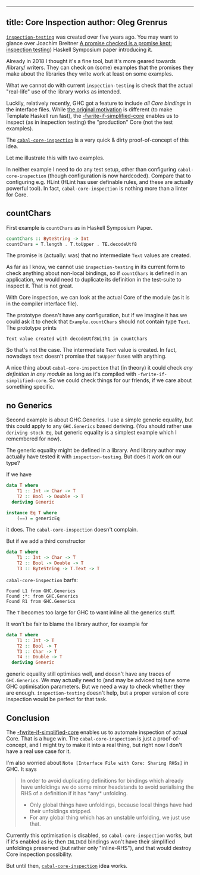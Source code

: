 -------------------------
title: Core Inspection
author: Oleg Grenrus
-------------------------

[`inspection-testing`](https://hackage.haskell.org/package/inspection-testing)
was created over five years ago.
You may want to glance over Joachim Breitner [A promise checked is a promise kept: inspection testing](https://dl.acm.org/doi/10.1145/3242744.3242748)) Haskell Symposium paper
introducing it.

Already in 2018 I thought it's a fine tool, but it's more geared towards /library/ writers.
They can check on (some) examples that the promises they make about the libraries they write work at least on some examples.

What we cannot do with current `inspection-testing` is check that
the actual "real-life" use of the library works as intended.

Luckily, relatively recently, GHC got a feature to include *all Core bindings* in the interface files.
While [the original motivation](https://well-typed.com/blog/2023/02/interface-files-with-core/) is different (to make Template Haskell run fast),
the [-fwrite-if-simplified-core](https://ghc.gitlab.haskell.org/ghc/doc/users_guide/phases.html#ghc-flag--fwrite-if-simplified-core)
enables us to inspect (as in inspection testing) the "production" Core (not the test examples).

The [`cabal-core-inspection`](https://github.com/phadej/cabal-extras/tree/master/cabal-core-inspection) is a very quick & dirty proof-of-concept of this idea.

Let me illustrate this with two examples.

In neither example I need to do any test setup, other than configuring
`cabal-core-inspection` (though configuration is now hardcoded).
Compare that to configuring e.g. HLint (HLint has user definable rules, and these are actually powerful tool).
In fact, `cabal-core-inspection` is nothing more than a linter for Core.

countChars
----------

First example is `countChars` as in Haskell Symposium Paper.

```haskell
countChars :: ByteString -> Int
countChars = T.length . T.toUpper . TE.decodeUtf8
```

The promise is (actually: was) that no intermediate `Text` values are created.

As far as I know, we cannot use `inspection-testing` in its current form to check anything about non-local bindings,
so if `countChars` is defined in an application, we would need to duplicate its definition in the test-suite to inspect it.
That is not great.

With Core inspection, we can look at the actual Core of the module (as it is in the compiler interface file).

The prototype doesn't have any configuration, but if we imagine it has we could ask it to check that `Example.countChars` should not contain type `Text`.
The prototype prints

```text
Text value created with decodeUtf8With1 in countChars
```

So that's not the case. The intermediate `Text` value is created.
In fact, nowadays `text` doesn't promise that `toUpper` fuses with anything.

A nice thing about `cabal-core-inspection` that (in theory) it
could check *any definition in any module* as long as it's compiled with `-fwrite-if-simplified-core`.
So we could check things for our friends, if we care about something specific.

no Generics
----------

Second example is about GHC.Generics. I use a simple generic equality, but this could apply to any `GHC.Generics` based deriving.
(You should rather use `deriving stock Eq`, but generic equality is a simplest example which I remembered for now).

The generic equality might be defined in a library.
And library author may actually have tested it with `inspection-testing`.
But does it work on our type?

If we have

```haskell
data T where
    T1 :: Int -> Char -> T
    T2 :: Bool -> Double -> T
  deriving Generic

instance Eq T where
    (==) = genericEq
```

it does. The `cabal-core-inspection` doesn't complain.

But if we add a third constructor

```haskell
data T where
    T1 :: Int -> Char -> T
    T2 :: Bool -> Double -> T
    T3 :: ByteString -> T.Text -> T
```

`cabal-core-inspection` barfs:

```
Found L1 from GHC.Generics
Found :*: from GHC.Generics
Found R1 from GHC.Generics
```

The `T` becomes too large for GHC to want inline all the generics stuff.

It won't be fair to blame the library author, for example for

```haskell
data T where
    T1 :: Int -> T
    T2 :: Bool -> T
    T3 :: Char -> T
    T4 :: Double -> T
  deriving Generic
```

generic equality still optimises well, and doesn't have any traces of `GHC.Generics`.
We may actually need to (and may be adviced to) tune some GHC optimisation parameters.
But we need a way to check whether they are enough.
`inspection-testing` doesn't help, but a proper version of core inspection would be perfect for that task.

Conclusion
----------

The [-fwrite-if-simplified-core](https://ghc.gitlab.haskell.org/ghc/doc/users_guide/phases.html#ghc-flag--fwrite-if-simplified-core) enables us to automate inspection of actual Core.
That is a huge win.
The `cabal-core-inspection` is just a proof-of-concept,
and I might try to make it into a real thing, but right now I don't have a real use case for it.

I'm also worried about `Note [Interface File with Core: Sharing RHSs]` in GHC. It says

<blockquote>
<p>In order to avoid duplicating definitions for bindings which already have unfoldings we do some minor headstands to avoid serialising the RHS of a definition if it has *any* unfolding.</p>

<ul>
<li>Only global things have unfoldings, because local things have had their unfoldings stripped.</li>
<li>For any global thing which has an unstable unfolding, we just use that.</li>
</ul>
</blockquote>

Currently this optimisation is disabled, so `cabal-core-inspection` works,
but if it's enabled as is; then `INLINE`d bindings won't have their simplified
unfoldings preserved (but rather only "inline-RHS"), and that would destroy Core inspection possibility.

But until then, [`cabal-core-inspection`](https://github.com/phadej/cabal-extras/tree/master/cabal-core-inspection) idea works.
